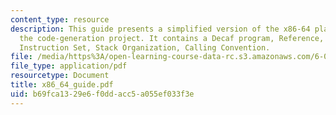 ```yaml
---
content_type: resource
description: This guide presents a simplified version of the x86-64 platform, for
  the code-generation project. It contains a Decaf program, Reference, Registers,
  Instruction Set, Stack Organization, Calling Convention.
file: /media/https%3A/open-learning-course-data-rc.s3.amazonaws.com/6-035-computer-language-engineering-sma-5502-fall-2005/b69fca1329e6f0ddacc5a055ef033f3e_x86_64_guide.pdf
file_type: application/pdf
resourcetype: Document
title: x86_64_guide.pdf
uid: b69fca13-29e6-f0dd-acc5-a055ef033f3e
---
```

